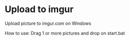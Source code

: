 # Upload to imgur
Upload picture to imgur.com on Windows

How to use:
Drag 1 or more pictures and drop on start.bat
